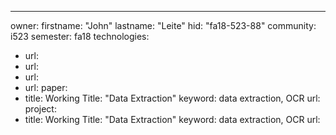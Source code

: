 ---

owner:
  firstname: "John"
  lastname: "Leite"
  hid: "fa18-523-88"
  community: i523
  semester: fa18
technologies:
  - url: 
  - url: 
  - url: 
  - url: 
paper:
  - title: Working Title: "Data Extraction"
    keyword: data extraction, OCR
    url: 
project:
  - title: Working Title: "Data Extraction"
    keyword: data extraction, OCR
    url: 
